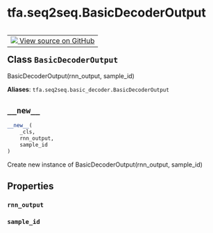 <div itemscope itemtype="http://developers.google.com/ReferenceObject">
<meta itemprop="name" content="tfa.seq2seq.BasicDecoderOutput" />
<meta itemprop="path" content="Stable" />
<meta itemprop="property" content="rnn_output"/>
<meta itemprop="property" content="sample_id"/>
<meta itemprop="property" content="__new__"/>
</div>

# tfa.seq2seq.BasicDecoderOutput

<!-- Insert buttons and diff -->

<table class="tfo-notebook-buttons tfo-api" align="left">

<td>
  <a target="_blank" href="https://github.com/tensorflow/addons/tree/r0.7/tensorflow_addons/seq2seq/basic_decoder.py#L30-L33">
    <img src="https://www.tensorflow.org/images/GitHub-Mark-32px.png" />
    View source on GitHub
  </a>
</td></table>



<!-- Equality marker -->
## Class `BasicDecoderOutput`

BasicDecoderOutput(rnn_output, sample_id)



**Aliases**: `tfa.seq2seq.basic_decoder.BasicDecoderOutput`

<!-- Placeholder for "Used in" -->


<h2 id="__new__"><code>__new__</code></h2>

``` python
__new__(
    _cls,
    rnn_output,
    sample_id
)
```

Create new instance of BasicDecoderOutput(rnn_output, sample_id)




## Properties

<h3 id="rnn_output"><code>rnn_output</code></h3>




<h3 id="sample_id"><code>sample_id</code></h3>








